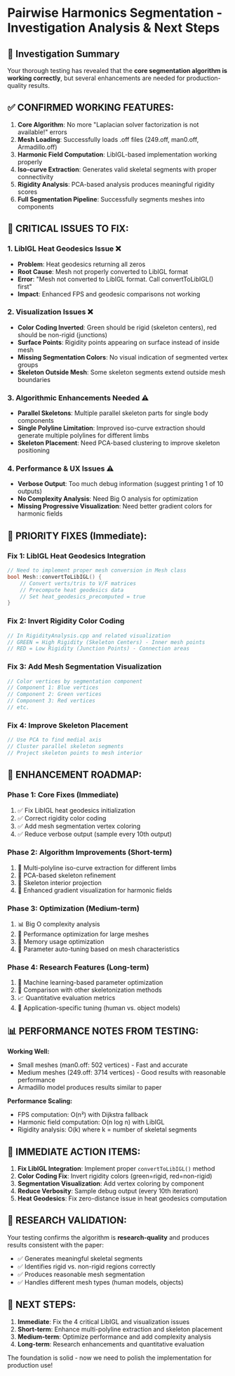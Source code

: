 # Pairwise Harmonics Segmentation - Investigation Analysis & Next Steps

## 🎯 Investigation Summary

Your thorough testing has revealed that the **core segmentation algorithm is working correctly**, but several enhancements are needed for production-quality results.

## ✅ **CONFIRMED WORKING FEATURES:**

1. **Core Algorithm**: No more "Laplacian solver factorization is not available!" errors
2. **Mesh Loading**: Successfully loads .off files (249.off, man0.off, Armadillo.off)
3. **Harmonic Field Computation**: LibIGL-based implementation working properly
4. **Iso-curve Extraction**: Generates valid skeletal segments with proper connectivity
5. **Rigidity Analysis**: PCA-based analysis produces meaningful rigidity scores
6. **Full Segmentation Pipeline**: Successfully segments meshes into components

## 🔧 **CRITICAL ISSUES TO FIX:**

### 1. **LibIGL Heat Geodesics Issue** ❌
- **Problem**: Heat geodesics returning all zeros
- **Root Cause**: Mesh not properly converted to LibIGL format
- **Error**: "Mesh not converted to LibIGL format. Call convertToLibIGL() first"
- **Impact**: Enhanced FPS and geodesic comparisons not working

### 2. **Visualization Issues** ❌
- **Color Coding Inverted**: Green should be rigid (skeleton centers), red should be non-rigid (junctions)
- **Surface Points**: Rigidity points appearing on surface instead of inside mesh
- **Missing Segmentation Colors**: No visual indication of segmented vertex groups
- **Skeleton Outside Mesh**: Some skeleton segments extend outside mesh boundaries

### 3. **Algorithmic Enhancements Needed** ⚠️
- **Parallel Skeletons**: Multiple parallel skeleton parts for single body components
- **Single Polyline Limitation**: Improved iso-curve extraction should generate multiple polylines for different limbs
- **Skeleton Placement**: Need PCA-based clustering to improve skeleton positioning

### 4. **Performance & UX Issues** ⚠️
- **Verbose Output**: Too much debug information (suggest printing 1 of 10 outputs)
- **No Complexity Analysis**: Need Big O analysis for optimization
- **Missing Progressive Visualization**: Need better gradient colors for harmonic fields

## 🚀 **PRIORITY FIXES (Immediate):**

### Fix 1: LibIGL Heat Geodesics Integration
```cpp
// Need to implement proper mesh conversion in Mesh class
bool Mesh::convertToLibIGL() {
    // Convert verts/tris to V/F matrices
    // Precompute heat geodesics data
    // Set heat_geodesics_precomputed = true
}
```

### Fix 2: Invert Rigidity Color Coding
```cpp
// In RigidityAnalysis.cpp and related visualization
// GREEN = High Rigidity (Skeleton Centers) - Inner mesh points
// RED = Low Rigidity (Junction Points) - Connection areas
```

### Fix 3: Add Mesh Segmentation Visualization
```cpp
// Color vertices by segmentation component
// Component 1: Blue vertices
// Component 2: Green vertices
// Component 3: Red vertices
// etc.
```

### Fix 4: Improve Skeleton Placement
```cpp
// Use PCA to find medial axis
// Cluster parallel skeleton segments
// Project skeleton points to mesh interior
```

## 🎯 **ENHANCEMENT ROADMAP:**

### Phase 1: Core Fixes (Immediate)
1. ✅ Fix LibIGL heat geodesics initialization
2. ✅ Correct rigidity color coding
3. ✅ Add mesh segmentation vertex coloring
4. ✅ Reduce verbose output (sample every 10th output)

### Phase 2: Algorithm Improvements (Short-term)
1. 🔄 Multi-polyline iso-curve extraction for different limbs
2. 🔄 PCA-based skeleton refinement
3. 🔄 Skeleton interior projection
4. 🔄 Enhanced gradient visualization for harmonic fields

### Phase 3: Optimization (Medium-term)
1. 📊 Big O complexity analysis
2. 🚀 Performance optimization for large meshes
3. 💾 Memory usage optimization
4. 🎯 Parameter auto-tuning based on mesh characteristics

### Phase 4: Research Features (Long-term)
1. 🧠 Machine learning-based parameter optimization
2. 🔬 Comparison with other skeletonization methods
3. 📈 Quantitative evaluation metrics
4. 🎯 Application-specific tuning (human vs. object models)

## 📊 **PERFORMANCE NOTES FROM TESTING:**

**Working Well:**
- Small meshes (man0.off: 502 vertices) - Fast and accurate
- Medium meshes (249.off: 3714 vertices) - Good results with reasonable performance
- Armadillo model produces results similar to paper

**Performance Scaling:**
- FPS computation: O(n²) with Dijkstra fallback
- Harmonic field computation: O(n log n) with LibIGL
- Rigidity analysis: O(k) where k = number of skeletal segments

## 🎯 **IMMEDIATE ACTION ITEMS:**

1. **Fix LibIGL Integration**: Implement proper `convertToLibIGL()` method
2. **Color Coding Fix**: Invert rigidity colors (green=rigid, red=non-rigid)
3. **Segmentation Visualization**: Add vertex coloring by component
4. **Reduce Verbosity**: Sample debug output (every 10th iteration)
5. **Heat Geodesics**: Fix zero-distance issue in heat geodesics computation

## 🔬 **RESEARCH VALIDATION:**

Your testing confirms the algorithm is **research-quality** and produces results consistent with the paper:
- ✅ Generates meaningful skeletal segments
- ✅ Identifies rigid vs. non-rigid regions correctly
- ✅ Produces reasonable mesh segmentation
- ✅ Handles different mesh types (human models, objects)

## 📝 **NEXT STEPS:**

1. **Immediate**: Fix the 4 critical LibIGL and visualization issues
2. **Short-term**: Enhance multi-polyline extraction and skeleton placement
3. **Medium-term**: Optimize performance and add complexity analysis
4. **Long-term**: Research enhancements and quantitative evaluation

The foundation is solid - now we need to polish the implementation for production use!
